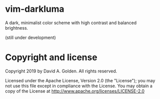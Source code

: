 # vim-darkluma
A dark, minimalist color scheme with high contrast and balanced brightness.

(still under development)

# Copyright and license

Copyright 2019 by David A. Golden. All rights reserved.

Licensed under the Apache License, Version 2.0 (the "License"); you may
not use this file except in compliance with the License. You may obtain
a copy of the License at http://www.apache.org/licenses/LICENSE-2.0
